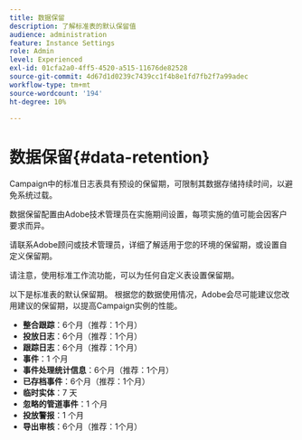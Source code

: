 ```yaml
---
title: 数据保留
description: 了解标准表的默认保留值
audience: administration
feature: Instance Settings
role: Admin
level: Experienced
exl-id: 01cfa2a0-4ff5-4520-a515-11676de82528
source-git-commit: 4d67d1d0239c7439cc1f4b8e1fd7fb2f7a99adec
workflow-type: tm+mt
source-wordcount: '194'
ht-degree: 10%

---
```


# 数据保留{#data-retention}

Campaign中的标准日志表具有预设的保留期，可限制其数据存储持续时间，以避免系统过载。

数据保留配置由Adobe技术管理员在实施期间设置，每项实施的值可能会因客户要求而异。

请联系Adobe顾问或技术管理员，详细了解适用于您的环境的保留期，或设置自定义保留期。

请注意，使用标准工作流功能，可以为任何自定义表设置保留期。

以下是标准表的默认保留期。 根据您的数据使用情况，Adobe会尽可能建议您改用建议的保留期，以提高Campaign实例的性能。

* **整合跟踪**：6个月（推荐：1个月）
* **投放日志**：6个月（推荐：1个月）
* **跟踪日志**：6个月（推荐：1个月）
* **事件**：1 个月
* **事件处理统计信息**：6个月（推荐：1个月）
* **已存档事件**：6个月（推荐：1个月）
* **临时实体**：7 天
* **忽略的管道事件**：1 个月
* **投放警报**：1 个月
* **导出审核**：6个月（推荐：1个月）
